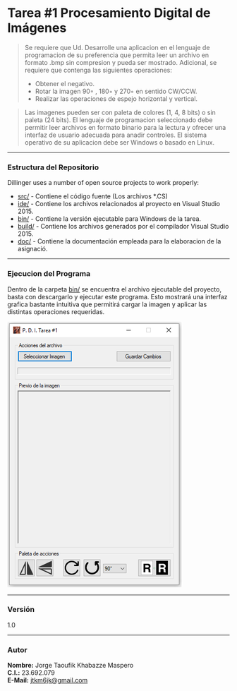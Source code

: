 # Tarea #1 Procesamiento Digital de Imágenes

>Se requiere que Ud. Desarrolle una aplicacion en el lenguaje de programacion de su 
preferencia que permita leer un archivo en formato .bmp sin compresion y pueda ser mostrado. Adicional, se requiere que contenga las siguientes operaciones:
> - Obtener el negativo.
> - Rotar la imagen 90◦ , 180◦  y 270◦  en sentido CW/CCW.
> - Realizar las operaciones de espejo horizontal y vertical.

>Las imagenes pueden ser con paleta de colores (1, 4, 8 bits) o sin paleta (24 bits). El lenguaje de programacion seleccionado debe permitir leer archivos en formato binario para la lectura y ofrecer una interfaz de usuario adecuada para anadir controles. El sistema operativo de su aplicacion debe ser Windows o basado en Linux.


- - - - 
### Estructura del Repositorio

Dillinger uses a number of open source projects to work properly:

* [src/] - Contiene el código fuente (Los archivos *.CS)
* [ide/] - Contiene los archivos relacionados al proyecto en Visual Studio 2015.
* [bin/] - Contiene la versión ejecutable para Windows de la tarea.
* [build/] - Contiene los archivos generados por el compilador Visual Studio 2015.
* [doc/] - Contiene la documentación empleada para la elaboracion de la asignació.
- - - - 
### Ejecucion del Programa

Dentro de la carpeta [bin/] se encuentra el archivo ejecutable del proyecto, basta con descargarlo y ejecutar este programa. Esto mostrará una interfaz grafica bastante intuitiva que permitirá cargar la imagen y aplicar las distintas operaciones requeridas.

![Screenshot de la Aplicacion](./doc/Screenshot.png "Screenshot")
- - - - 
### Versión
1.0
- - - - 
### Autor
**Nombre:** Jorge Taoufik Khabazze Maspero  
**C.I.:** 23.692.079  
**E-Mail:** jtkm6jk@gmail.com


   [src/]: <./src/>
   [ide/]: <./ide/>
   [bin/]: <./bin/>
   [build/]: <./build/>
   [doc/]: <./doc/>